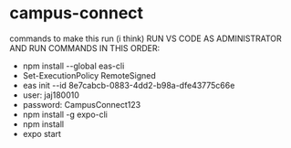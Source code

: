 ﻿# campus-connect

commands to make this run (i think) RUN VS CODE AS ADMINISTRATOR AND RUN COMMANDS IN THIS ORDER:
- npm install --global eas-cli
- Set-ExecutionPolicy RemoteSigned
- eas init --id 8e7cabcb-0883-4dd2-b98a-dfe43775c66e
- user: jaj180010
- password: CampusConnect123                  
- npm install -g expo-cli
- npm install
- expo start  
